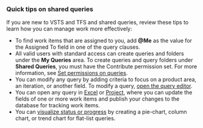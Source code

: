 

### Quick tips on shared queries

If you are new to VSTS and TFS and shared queries, review these tips to learn how you can manage work more effectively:

-   To find work items that are assigned to you, add **@Me** as the value for the Assigned To field in one of the query clauses.  
-   All valid users with standard access can create queries and folders under the **My Queries** area. To create queries and query folders under **Shared Queries**, you must have the Contribute permission set. For more information, see [Set permissions on queries](../track/set-query-permissions.md).
-   You can modify any query by adding criteria to focus on a product area, an iteration, or another field. To modify a query, [open the query editor](../track/using-queries.md).   
-   You can open any query in [Excel](../backlogs/office/bulk-add-modify-work-items-excel.md) or [Project](../backlogs/office/create-your-backlog-tasks-using-project.md), where you can update the fields of one or more work items and publish your changes to the database for tracking work items.  
-   You can [visualize status or progress](../../report/charts.md) by creating a pie-chart, column chart, or trend chart for flat-list queries. 
